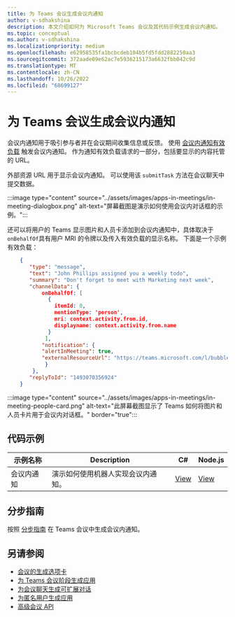 ```yaml
---
title: 为 Teams 会议生成会议内通知
author: v-sdhakshina
description: 本文介绍如何为 Microsoft Teams 会议及其代码示例生成会议内通知。
ms.topic: conceptual
ms.author: v-sdhakshina
ms.localizationpriority: medium
ms.openlocfilehash: e62958535fa1bcbcdeb104b5fd5fdd2882250aa3
ms.sourcegitcommit: 372aade09e62ac7e5936215173a6632fbb042c9d
ms.translationtype: MT
ms.contentlocale: zh-CN
ms.lasthandoff: 10/26/2022
ms.locfileid: "68699127"
---
```

# <a name="build-in-meeting-notification-for-teams-meeting"></a>为 Teams 会议生成会议内通知

会议内通知用于吸引参与者并在会议期间收集信息或反馈。 使用 [会议内通知有效负载](meeting-apps-apis.md#send-an-in-meeting-notification) 触发会议内通知。 作为通知有效负载请求的一部分，包括要显示的内容托管的 URL。

外部资源 URL 用于显示会议内通知。 可以使用该 `submitTask` 方法在会议聊天中提交数据。

:::image type="content" source="../assets/images/apps-in-meetings/in-meeting-dialogbox.png" alt-text="屏幕截图是演示如何使用会议内对话框的示例。":::

还可以将用户的 Teams 显示图片和人员卡添加到会议内通知中，具体取决于`onBehalfOf`具有用户 MRI 的令牌以及传入有效负载的显示名称。 下面是一个示例有效负载：

```json
    {
       "type": "message",
       "text": "John Phillips assigned you a weekly todo",
       "summary": "Don't forget to meet with Marketing next week",
       "channelData": {
           onBehalfOf: [
             { 
               itemId: 0, 
               mentionType: 'person', 
               mri: context.activity.from.id, 
               displayname: context.activity.from.name 
             }
            ],
           "notification": {
           "alertInMeeting": true,
           "externalResourceUrl": "https://teams.microsoft.com/l/bubble/APP_ID?url=<url>&height=<height>&width=<width>&title=<title>&completionBotId=BOT_APP_ID"
            }
        },
       "replyToId": "1493070356924"
    }
```

:::image type="content" source="../assets/images/apps-in-meetings/in-meeting-people-card.png" alt-text="此屏幕截图显示了 Teams 如何将图片和人员卡片用于会议内对话框。" border="true":::

## <a name="code-sample"></a>代码示例

示例名称 | Description | C# | Node.js |
|----------------|-----------------|--------------|----------------|
| 会议内通知 | 演示如何使用机器人实现会议内通知。 | [View](https://github.com/OfficeDev/Microsoft-Teams-Samples/tree/main/samples/meetings-content-bubble/csharp) | [View](https://github.com/OfficeDev/Microsoft-Teams-Samples/tree/main/samples/meetings-content-bubble/nodejs) |

## <a name="step-by-step-guide"></a>分步指南

按照 [分步指南](../sbs-meeting-content-bubble.yml) 在 Teams 会议中生成会议内通知。

## <a name="see-also"></a>另请参阅

* [会议的生成选项卡](~/apps-in-teams-meetings/build-tabs-for-meeting.md)
* [为 Teams 会议阶段生成应用](build-apps-for-teams-meeting-stage.md)
* [为会议聊天生成可扩展对话](build-extensible-conversation-for-meeting-chat.md)
* [为匿名用户生成应用](build-apps-for-anonymous-user.md)
* [高级会议 API](meeting-apps-apis.md)
